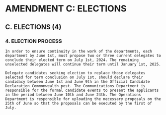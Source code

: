 # AMENDMENT C: ELECTIONS

## C. ELECTIONS (4)

### 4. ELECTION PROCESS
    In order to ensure continuity in the work of the departments, each department by June 1st, must propose two or three current delegates to conclude their elected term on July 1st, 2024. The remaining unselected delegates will continue their term until January 1st, 2025.

    Delegate candidates seeking election to replace those delegates selected for term conclusion on July 1st, should declare their candidacy between June 1st and June 9th in the Official Candidate Declaration Commonwealth post. The Communications Department is responsible for the formal candidate events to present the applicants in the period between June 10th and June 24th. The Operations Department is responsible for uploading the necessary proposals on the 25th of June so that the proposals can be executed by the first of July.
